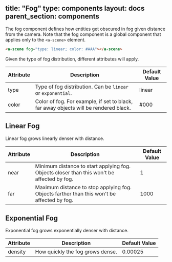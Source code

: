 title: "Fog"
type: components
layout: docs
parent_section: components
---

The fog component defines how entities get obscured in fog given distance from
the camera. Note that the fog component is a global component that applies only
to the `<a-scene>` element.

```html
<a-scene fog="type: linear; color: #AAA"></a-scene>
```

Given the type of fog distribution, different attributes will apply.

| Attribute | Description                                                                          | Default Value  |
|-----------|--------------------------------------------------------------------------------------|----------------|
| type      | Type of fog distribution. Can be `linear` or `exponential`.                          | linear         |
| color     | Color of fog. For example, if set to black, far away objects will be rendered black. | #000           |

## Linear Fog

Linear fog grows linearly denser with distance.

| Attribute | Description                                                                                | Default Value  |
|-----------|--------------------------------------------------------------------------------------------|----------------|
| near      | Minimum distance to start applying fog. Objects closer than this won't be affected by fog. | 1              |
| far       | Maximum distance to stop applying fog. Objects farther than this won't be affected by fog. | 1000           |

## Exponential Fog

Exponential fog grows exponentially denser with distance.

| Attribute | Description                                                                                | Default Value  |
|-----------|--------------------------------------------------------------------------------------------|----------------|
| density   | How quickly the fog grows dense.                                                           | 0.00025        |
